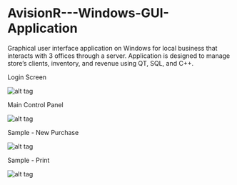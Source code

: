 # AvisionR---Windows-GUI-Application

Graphical user interface application on Windows for local business that interacts with 
3 offices through a server. Application is designed to manage store’s clients, inventory,
and revenue using QT, SQL, and C++.

Login Screen

![alt tag](http://i.imgur.com/peVwED7.png)

Main Control Panel

![alt tag](http://i.imgur.com/5dXDN1C.png)

Sample - New Purchase

![alt tag](http://i.imgur.com/fNCaEeP.png)

Sample - Print

![alt tag](http://i.imgur.com/VlFG6zg.png)
